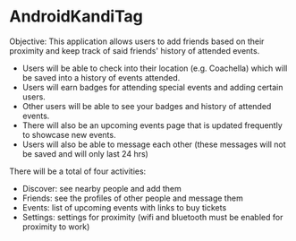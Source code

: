 # AndroidKandiTag
Objective: This application allows users to add friends based on their proximity and keep track of said friends' history of attended events. 
- Users will be able to check into their location (e.g. Coachella) which will be saved into a history of events attended. 
- Users will earn badges for attending special events and adding certain users. 
- Other users will be able to see your badges and history of attended events. 
- There will also be an upcoming events page that is updated frequently to showcase new events. 
- Users will also be able to message each other (these messages will not be saved and will only last 24 hrs)

There will be a total of four activities:
- Discover: see nearby people and add them
- Friends: see the profiles of other people and message them
- Events: list of upcoming events with links to buy tickets
- Settings: settings for proximity (wifi and bluetooth must be enabled for proximity to work)
